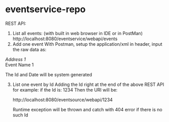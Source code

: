 # eventservice-repo

REST API:
1) List all events: (with built in web browser in IDE or in PostMan)
http://localhost:8080/eventservice/webapi/events
2) Add one event
With Postman, setup the application/xml in header,
input the raw data as:
 
<event>
  <address>
    Address 1
  </address>
  <name>
    Event Name 1
  </name>
</event>

The Id and Date will be system generated

3) List one event by Id
   Adding the Id right at the end of the above REST API
   for example: if the Id is: 1234 
   Then the URI will be:

   http://localhost:8080/eventsource/webapi/1234

   Runtime exception will be thrown and catch with 404 error if
   there is no such Id
